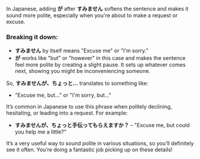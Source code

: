 In Japanese, adding **が** after **すみません** softens the sentence and makes it sound more polite, especially when you're about to make a request or excuse.

### Breaking it down:
- **すみません** by itself means "Excuse me" or "I'm sorry."
- **が** works like "but" or "however" in this case and makes the sentence feel more polite by creating a slight pause. It sets up whatever comes next, showing you might be inconveniencing someone.

So, **すみませんが、ちょっと...** translates to something like:
- "Excuse me, but…" or "I'm sorry, but..."

It’s common in Japanese to use this phrase when politely declining, hesitating, or leading into a request. For example:
- **すみませんが、ちょっと手伝ってもらえますか？** – "Excuse me, but could you help me a little?"

It’s a very useful way to sound polite in various situations, so you’ll definitely see it often. You’re doing a fantastic job picking up on these details!
